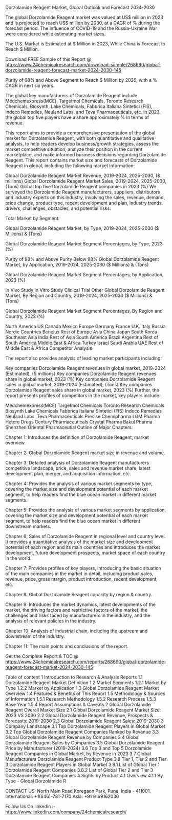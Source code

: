 Dorzolamide Reagent Market, Global Outlook and Forecast 2024-2030

The global Dorzolamide Reagent market was valued at US$ million in 2023 and is projected to reach US$ million by 2030, at a CAGR of % during the forecast period. The influence of COVID-19 and the Russia-Ukraine War were considered while estimating market sizes.

The U.S. Market is Estimated at $ Million in 2023, While China is Forecast to Reach $ Million.

Download FREE Sample of this Report @ https://www.24chemicalresearch.com/download-sample/268690/global-dorzolamide-reagent-forecast-market-2024-2030-145

Purity of 98% and Above Segment to Reach $ Million by 2030, with a % CAGR in next six years.

The global key manufacturers of Dorzolamide Reagent include Medchemexpress(MCE), Targetmol Chemicals, Toronto Research Chemicals, Biosynth, Lake Chemicals, Fabbrica Italiana Sintetici (FIS), Indoco Remedies, Neuland Labs. and Teva Pharmaceuticals, etc. in 2023, the global top five players have a share approximately % in terms of revenue.

This report aims to provide a comprehensive presentation of the global market for Dorzolamide Reagent, with both quantitative and qualitative analysis, to help readers develop business/growth strategies, assess the market competitive situation, analyze their position in the current marketplace, and make informed business decisions regarding Dorzolamide Reagent. This report contains market size and forecasts of Dorzolamide Reagent in global, including the following market information:

Global Dorzolamide Reagent Market Revenue, 2019-2024, 2025-2030, ($ millions)
Global Dorzolamide Reagent Market Sales, 2019-2024, 2025-2030, (Tons)
Global top five Dorzolamide Reagent companies in 2023 (%)
We surveyed the Dorzolamide Reagent manufacturers, suppliers, distributors and industry experts on this industry, involving the sales, revenue, demand, price change, product type, recent development and plan, industry trends, drivers, challenges, obstacles, and potential risks.

Total Market by Segment:

Global Dorzolamide Reagent Market, by Type, 2019-2024, 2025-2030 ($ Millions) & (Tons)

Global Dorzolamide Reagent Market Segment Percentages, by Type, 2023 (%)

Purity of 98% and Above
Purity Below 98%
Global Dorzolamide Reagent Market, by Application, 2019-2024, 2025-2030 ($ Millions) & (Tons)

Global Dorzolamide Reagent Market Segment Percentages, by Application, 2023 (%)

In Vivo Study
In Vitro Study
Clinical Trial
Other
Global Dorzolamide Reagent Market, By Region and Country, 2019-2024, 2025-2030 ($ Millions) & (Tons)

Global Dorzolamide Reagent Market Segment Percentages, By Region and Country, 2023 (%)

North America
US
Canada
Mexico
Europe
Germany
France
U.K.
Italy
Russia
Nordic Countries
Benelux
Rest of Europe
Asia
China
Japan
South Korea
Southeast Asia
India
Rest of Asia
South America
Brazil
Argentina
Rest of South America
Middle East & Africa
Turkey
Israel
Saudi Arabia
UAE
Rest of Middle East & Africa
Competitor Analysis

The report also provides analysis of leading market participants including:

Key companies Dorzolamide Reagent revenues in global market, 2019-2024 (Estimated), ($ millions)
Key companies Dorzolamide Reagent revenues share in global market, 2023 (%)
Key companies Dorzolamide Reagent sales in global market, 2019-2024 (Estimated), (Tons)
Key companies Dorzolamide Reagent sales share in global market, 2023 (%)
Further, the report presents profiles of competitors in the market, key players include:

Medchemexpress(MCE)
Targetmol Chemicals
Toronto Research Chemicals
Biosynth
Lake Chemicals
Fabbrica Italiana Sintetici (FIS)
Indoco Remedies
Neuland Labs.
Teva Pharmaceuticals
Precise Chemipharma
LGM Pharma
Hetero Drugs
Century Pharmaceuticals
Crystal Pharma
Bakul Pharma
Shenzhen Oriental Pharmaceutial
Outline of Major Chapters:

Chapter 1: Introduces the definition of Dorzolamide Reagent, market overview.

Chapter 2: Global Dorzolamide Reagent market size in revenue and volume.

Chapter 3: Detailed analysis of Dorzolamide Reagent manufacturers competitive landscape, price, sales and revenue market share, latest development plan, merger, and acquisition information, etc.

Chapter 4: Provides the analysis of various market segments by type, covering the market size and development potential of each market segment, to help readers find the blue ocean market in different market segments.

Chapter 5: Provides the analysis of various market segments by application, covering the market size and development potential of each market segment, to help readers find the blue ocean market in different downstream markets.

Chapter 6: Sales of Dorzolamide Reagent in regional level and country level. It provides a quantitative analysis of the market size and development potential of each region and its main countries and introduces the market development, future development prospects, market space of each country in the world.

Chapter 7: Provides profiles of key players, introducing the basic situation of the main companies in the market in detail, including product sales, revenue, price, gross margin, product introduction, recent development, etc.

Chapter 8: Global Dorzolamide Reagent capacity by region & country.

Chapter 9: Introduces the market dynamics, latest developments of the market, the driving factors and restrictive factors of the market, the challenges and risks faced by manufacturers in the industry, and the analysis of relevant policies in the industry.

Chapter 10: Analysis of industrial chain, including the upstream and downstream of the industry.

Chapter 11: The main points and conclusions of the report.

Get the Complete Report & TOC @ https://www.24chemicalresearch.com/reports/268690/global-dorzolamide-reagent-forecast-market-2024-2030-145

Table of content
1 Introduction to Research & Analysis Reports
1.1 Dorzolamide Reagent Market Definition
1.2 Market Segments
1.2.1 Market by Type
1.2.2 Market by Application
1.3 Global Dorzolamide Reagent Market Overview
1.4 Features & Benefits of This Report
1.5 Methodology & Sources of Information
1.5.1 Research Methodology
1.5.2 Research Process
1.5.3 Base Year
1.5.4 Report Assumptions & Caveats
2 Global Dorzolamide Reagent Overall Market Size
2.1 Global Dorzolamide Reagent Market Size: 2023 VS 2030
2.2 Global Dorzolamide Reagent Revenue, Prospects & Forecasts: 2019-2030
2.3 Global Dorzolamide Reagent Sales: 2019-2030
3 Company Landscape
3.1 Top Dorzolamide Reagent Players in Global Market
3.2 Top Global Dorzolamide Reagent Companies Ranked by Revenue
3.3 Global Dorzolamide Reagent Revenue by Companies
3.4 Global Dorzolamide Reagent Sales by Companies
3.5 Global Dorzolamide Reagent Price by Manufacturer (2019-2024)
3.6 Top 3 and Top 5 Dorzolamide Reagent Companies in Global Market, by Revenue in 2023
3.7 Global Manufacturers Dorzolamide Reagent Product Type
3.8 Tier 1, Tier 2 and Tier 3 Dorzolamide Reagent Players in Global Market
3.8.1 List of Global Tier 1 Dorzolamide Reagent Companies
3.8.2 List of Global Tier 2 and Tier 3 Dorzolamide Reagent Companies
4 Sights by Product
4.1 Overview
4.1.1 By Type - Global Dorzolamide R

CONTACT US:
North Main Road Koregaon Park, Pune, India - 411001.
International: +1(646)-781-7170
Asia: +91 9169162030

Follow Us On linkedin :- https://www.linkedin.com/company/24chemicalresearch/
